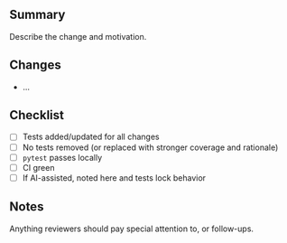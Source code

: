 ## Summary

Describe the change and motivation.

## Changes

- ...

## Checklist

- [ ] Tests added/updated for all changes
- [ ] No tests removed (or replaced with stronger coverage and rationale)
- [ ] `pytest` passes locally
- [ ] CI green
- [ ] If AI-assisted, noted here and tests lock behavior

## Notes

Anything reviewers should pay special attention to, or follow-ups.
